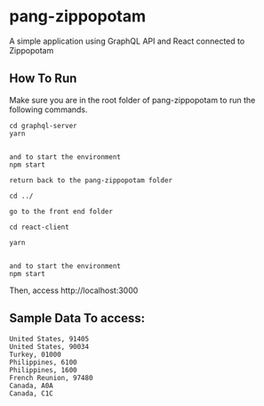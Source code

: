 # pang-zippopotam

A simple application using GraphQL API and React connected to Zippopotam

## How To Run

Make sure you are in the root folder of pang-zippopotam to run the following commands.

```
cd graphql-server
yarn


and to start the environment
npm start

return back to the pang-zippopotam folder

cd ../

go to the front end folder

cd react-client

yarn


and to start the environment
npm start
```

Then, access http://localhost:3000

## Sample Data To access:

```
United States, 91405
United States, 90034
Turkey, 01000
Philippines, 6100
Philippines, 1600
French Reunion, 97480
Canada, A0A
Canada, C1C
```